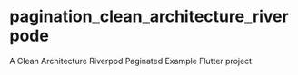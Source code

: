 # pagination_clean_architecture_riverpode

A Clean Architecture Riverpod Paginated Example Flutter project.

